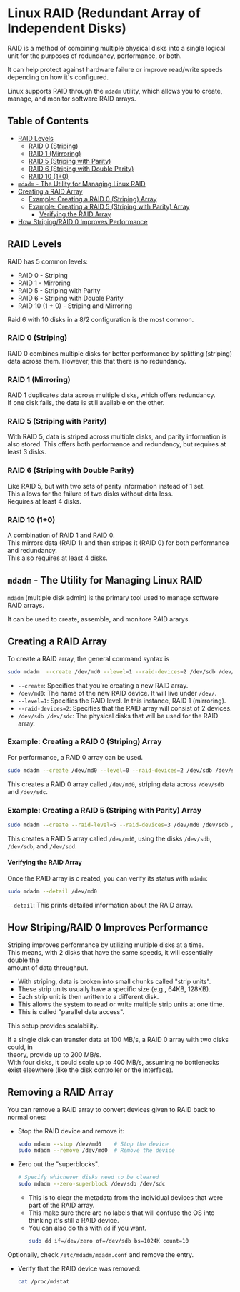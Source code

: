 
# Linux RAID (Redundant Array of Independent Disks)  
RAID is a method of combining multiple physical disks into a single logical unit for 
the purposes of redundancy, performance, or both.  

It can help protect against hardware failure or improve read/write speeds depending on how it's configured.  

Linux supports RAID through the `mdadm` utility, which allows you to create, manage, and monitor software RAID arrays.  


## Table of Contents
* [RAID Levels](#raid-levels) 
    * [RAID 0 (Striping)](#raid-0-striping) 
    * [RAID 1 (Mirroring)](#raid-1-mirroring) 
    * [RAID 5 (Striping with Parity)](#raid-5-striping-with-parity) 
    * [RAID 6 (Striping with Double Parity)](#raid-6-striping-with-double-parity) 
    * [RAID 10 (1+0)](#raid-10-10) 
* [`mdadm` - The Utility for Managing Linux RAID](#mdadm---the-utility-for-managing-linux-raid) 
* [Creating a RAID Array](#creating-a-raid-array) 
    * [Example: Creating a RAID 0 (Striping) Array](#example-creating-a-raid-0-striping-array) 
    * [Example: Creating a RAID 5 (Striping with Parity) Array](#example-creating-a-raid-5-striping-with-parity-array) 
        * [Verifying the RAID Array](#verifying-the-raid-array) 
* [How Striping/RAID 0 Improves Performance](#how-stripingraid-0-improves-performance) 


## RAID Levels  
RAID has 5 common levels:  
* RAID 0 - Striping 
* RAID 1 - Mirroring  
* RAID 5 - Striping with Parity 
* RAID 6 - Striping with Double Parity  
* RAID 10 (1 + 0) - Striping and Mirroring  

Raid 6 with 10 disks in a 8/2 configuration is the most common.  

### RAID 0 (Striping)  
RAID 0 combines multiple disks for better performance by splitting (striping) data across them. 
However, this that there is no redundancy.  



### RAID 1 (Mirroring)  
RAID 1 duplicates data across multiple disks, which offers redundancy.  
If one disk fails, the data is still available on the other.  

### RAID 5 (Striping with Parity)  
With RAID 5, data is striped across multiple disks, and parity information is also stored. 
This offers both performance and redundancy, but requires at least 3 disks.  

### RAID 6 (Striping with Double Parity)  
Like RAID 5, but with two sets of parity information instead of 1 set.  
This allows for the failure of two disks without data loss.  
Requires at least 4 disks.  

### RAID 10 (1+0)  
A combination of RAID 1 and RAID 0.  
This mirrors data (RAID 1) and then stripes it (RAID 0) for both performance and redundancy.  
This also requires at least 4 disks.  



## `mdadm` - The Utility for Managing Linux RAID  
`mdadm` (multiple disk admin) is the primary tool used to manage software RAID arrays.  

It can be used to create, assemble, and monitore RAID ararys.  

## Creating a RAID Array  
To create a RAID array, the general command syntax is  
```bash  
sudo mdadm  --create /dev/md0 --level=1 --raid-devices=2 /dev/sdb /dev/sdc  
```
* `--create`: Specifies that you're creating a new RAID array.  
* `/dev/md0`: The name of the new RAID device. It will live under `/dev/`.  
* `--level=1`: Specifies the RAID level. In this instance, RAID 1 (mirroring).  
* `--raid-devices=2`: Specifies that the RAID array will consist of 2 devices.  
* `/dev/sdb /dev/sdc`: The physical disks that will be used for the RAID array.  

### Example: Creating a RAID 0 (Striping) Array  
For performance, a RAID 0 array can be used.  
```bash  
sudo mdadm --create /dev/md0 --level=0 --raid-devices=2 /dev/sdb /dev/sdc  
```
This creates a RAID 0 array called `/dev/md0`, striping data across `/dev/sdb` and `/dev/sdc`.  


### Example: Creating a RAID 5 (Striping with Parity) Array  

```bash  
sudo mdadm --create --raid-level=5 --raid-devices=3 /dev/md0 /dev/sdb /dev/sdc /dev/sdd
```
This creates a RAID 5 array called `/dev/md0`, using the disks `/dev/sdb`, `/dev/sdb`, and `/dev/sdd`.  

#### Verifying the RAID Array
Once the RAID array is c reated, you can verify its status with `mdadm`:
```bash
sudo mdadm --detail /dev/md0
```
`--detail`: This prints detailed information about the RAID array.  


## How Striping/RAID 0 Improves Performance  
Striping improves performance by utilizing multiple disks at a time.  
This means, with 2 disks that have the same speeds, it will essentially double the  
amount of data throughput.  

* With striping, data is broken into small chunks called "strip units".  
* These strip units usually have a specific size (e.g., 64KB, 128KB).  
* Each strip unit is then written to a different disk.  
* This allows the system to read or write multiple strip units at one time.  
* This is called "parallel data access".  

This setup provides scalability.  
 
If a single disk can transfer data at 100 MB/s, a RAID 0 array with two disks could, in  
theory, provide up to 200 MB/s.  
With four disks, it could scale up to 400 MB/s, assuming no bottlenecks exist 
elsewhere (like the disk controller or the interface).  

## Removing a RAID Array
You can remove a RAID array to convert devices given to RAID back to normal ones:

* Stop the RAID device and remove it:
  ```bash
  sudo mdadm --stop /dev/md0    # Stop the device
  sudo mdadm --remove /dev/md0  # Remove the device
  ```

* Zero out the "superblocks".
  ```bash
  # Specify whichever disks need to be cleared
  sudo mdadm --zero-superblock /dev/sdb /dev/sdc
  ```
    * This is to clear the metadata from the individual devices that
      were part of the RAID array.  
    * This make sure there are no labels that will confuse the OS into thinking it's 
      still a RAID device.  
    * You can also do this with `dd` if you want.  
      ```bash
      sudo dd if=/dev/zero of=/dev/sdb bs=1024K count=10
      ```

Optionally, check `/etc/mdadm/mdadm.conf` and remove the entry.  

* Verify that the RAID device was removed:
  ```bash
  cat /proc/mdstat
  ```



